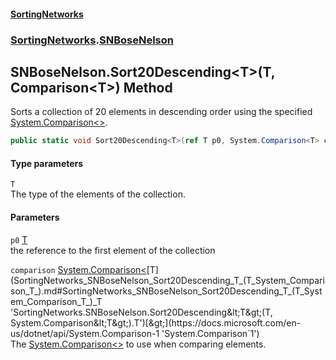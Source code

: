 #### [SortingNetworks](index.md 'index')
### [SortingNetworks](SortingNetworks.md 'SortingNetworks').[SNBoseNelson](SortingNetworks_SNBoseNelson.md 'SortingNetworks.SNBoseNelson')
## SNBoseNelson.Sort20Descending&lt;T&gt;(T, Comparison&lt;T&gt;) Method
Sorts a collection of 20 elements in descending order using the specified [System.Comparison&lt;&gt;](https://docs.microsoft.com/en-us/dotnet/api/System.Comparison-1 'System.Comparison`1').  
```csharp
public static void Sort20Descending<T>(ref T p0, System.Comparison<T> comparison);
```
#### Type parameters
<a name='SortingNetworks_SNBoseNelson_Sort20Descending_T_(T_System_Comparison_T_)_T'></a>
`T`  
The type of the elements of the collection.
  
#### Parameters
<a name='SortingNetworks_SNBoseNelson_Sort20Descending_T_(T_System_Comparison_T_)_p0'></a>
`p0` [T](SortingNetworks_SNBoseNelson_Sort20Descending_T_(T_System_Comparison_T_).md#SortingNetworks_SNBoseNelson_Sort20Descending_T_(T_System_Comparison_T_)_T 'SortingNetworks.SNBoseNelson.Sort20Descending&lt;T&gt;(T, System.Comparison&lt;T&gt;).T')  
the reference to the first element of the collection
  
<a name='SortingNetworks_SNBoseNelson_Sort20Descending_T_(T_System_Comparison_T_)_comparison'></a>
`comparison` [System.Comparison&lt;](https://docs.microsoft.com/en-us/dotnet/api/System.Comparison-1 'System.Comparison`1')[T](SortingNetworks_SNBoseNelson_Sort20Descending_T_(T_System_Comparison_T_).md#SortingNetworks_SNBoseNelson_Sort20Descending_T_(T_System_Comparison_T_)_T 'SortingNetworks.SNBoseNelson.Sort20Descending&lt;T&gt;(T, System.Comparison&lt;T&gt;).T')[&gt;](https://docs.microsoft.com/en-us/dotnet/api/System.Comparison-1 'System.Comparison`1')  
The [System.Comparison&lt;&gt;](https://docs.microsoft.com/en-us/dotnet/api/System.Comparison-1 'System.Comparison`1') to use when comparing elements.
  
